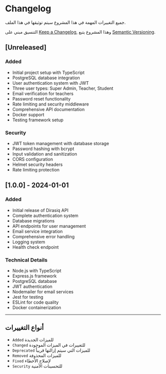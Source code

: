 # Changelog

جميع التغييرات المهمة في هذا المشروع سيتم توثيقها في هذا الملف.

التنسيق مبني على [Keep a Changelog](https://keepachangelog.com/en/1.0.0/),
وهذا المشروع يتبع [Semantic Versioning](https://semver.org/spec/v2.0.0.html).

## [Unreleased]

### Added
- Initial project setup with TypeScript
- PostgreSQL database integration
- User authentication system with JWT
- Three user types: Super Admin, Teacher, Student
- Email verification for teachers
- Password reset functionality
- Rate limiting and security middleware
- Comprehensive API documentation
- Docker support
- Testing framework setup

### Security
- JWT token management with database storage
- Password hashing with bcrypt
- Input validation and sanitization
- CORS configuration
- Helmet security headers
- Rate limiting protection

## [1.0.0] - 2024-01-01

### Added
- Initial release of Dirasiq API
- Complete authentication system
- Database migrations
- API endpoints for user management
- Email service integration
- Comprehensive error handling
- Logging system
- Health check endpoint

### Technical Details
- Node.js with TypeScript
- Express.js framework
- PostgreSQL database
- JWT authentication
- Nodemailer for email services
- Jest for testing
- ESLint for code quality
- Docker containerization

---

## أنواع التغييرات

- `Added` للميزات الجديدة
- `Changed` للتغييرات في الميزات الموجودة
- `Deprecated` للميزات التي سيتم إزالتها قريباً
- `Removed` للميزات المحذوفة
- `Fixed` لإصلاح الأخطاء
- `Security` للتحسينات الأمنية
